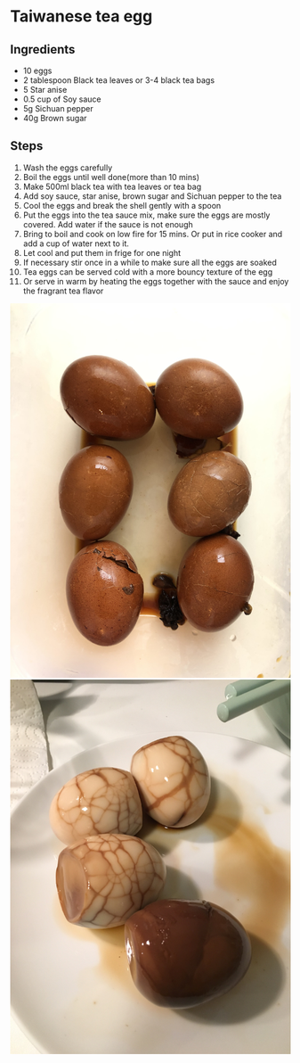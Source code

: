 # Taiwanese tea egg

## Ingredients

- 10 eggs
- 2 tablespoon Black tea leaves or 3-4 black tea bags
- 5 Star anise
- 0.5 cup of Soy sauce
- 5g Sichuan pepper
- 40g Brown sugar

## Steps

1. Wash the eggs carefully
1. Boil the eggs until well done(more than 10 mins)
1. Make 500ml black tea with tea leaves or tea bag
1. Add soy sauce, star anise, brown sugar and Sichuan pepper to the tea
1. Cool the eggs and break the shell gently with a spoon
1. Put the eggs into the tea sauce mix, make sure the eggs are mostly covered. Add water if the sauce is not enough
1. Bring to boil and cook on low fire for 15 mins. Or put in rice cooker and add a cup of water next to it.
1. Let cool and put them in frige for one night
1. If necessary stir once in a while to make sure all the eggs are soaked
1. Tea eggs can be served cold with a more bouncy texture of the egg 
1. Or serve in warm by heating the eggs together with the sauce and enjoy the fragrant tea flavor

![](IMG_4845.jpeg)
![](IMG_5506.jpeg)

